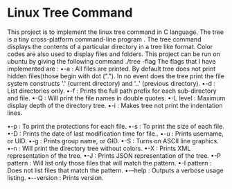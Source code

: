 # Linux Tree Command
This project is to implement the linux tree command in C language. The tree is a tiny cross-platform command-line program . The tree command displays the contents of a particular directory in a tree like format.
Color codes are also used to display files and folders.
This project can be run on ubuntu by giving the following command
./tree -flag
The flags that I have implemented are :
•-a : All files are printed. By default tree does not print hidden files(those begin with dot ("."). In no event does the tree print the file system constructs '.' (current directory) and '..' (previous directory).
•-d : List directories only.
•-f : Prints the full path prefix for each sub-directory and file.
•-Q : Will print the file names in double quotes.
•-L level : Maximum display depth of the directory tree.
•-i : Makes tree not print the indentation lines.
 
•-p : To print the protections for each file.
•-s : To print the size of each file.
•-D : Prints the date of last modification time for file..
•-u : Prints username, or UID.
•-g : Prints group name, or GID.
•-S : Turns on ASCII line graphics.
•-n : Will print the directory tree without colors.
•-X : Prints XML representation of the tree.
•-J : Prints JSON representation of the tree.
•-P pattern : Will list only those files that will match the pattern.
•-I pattern : Does not list files that match the pattern.
•-–help : Outputs a verbose usage listing.
•--version : Prints version.
